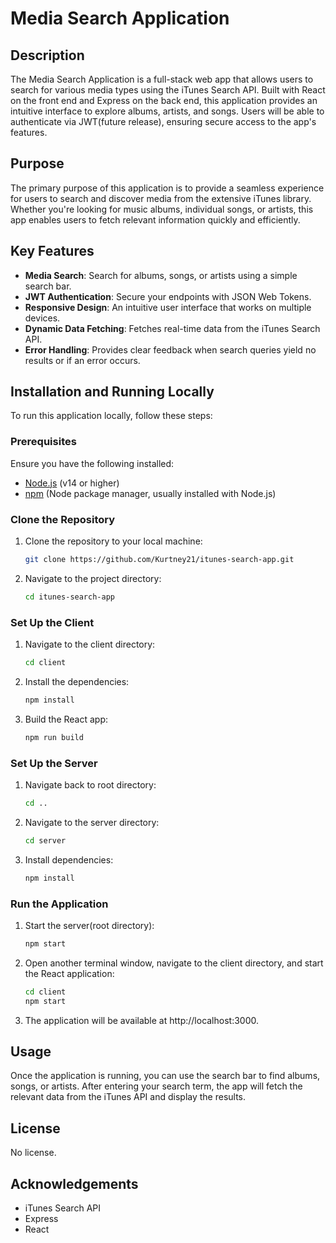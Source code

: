 # Media Search Application

## Description

The Media Search Application is a full-stack web app that allows users to search for various media types using the iTunes Search API. Built with React on the front end and Express on the back end, this application provides an intuitive interface to explore albums, artists, and songs. Users will be able to authenticate via JWT(future release), ensuring secure access to the app's features.

## Purpose

The primary purpose of this application is to provide a seamless experience for users to search and discover media from the extensive iTunes library. Whether you're looking for music albums, individual songs, or artists, this app enables users to fetch relevant information quickly and efficiently.

## Key Features

- **Media Search**: Search for albums, songs, or artists using a simple search bar.
- **JWT Authentication**: Secure your endpoints with JSON Web Tokens.
- **Responsive Design**: An intuitive user interface that works on multiple devices.
- **Dynamic Data Fetching**: Fetches real-time data from the iTunes Search API.
- **Error Handling**: Provides clear feedback when search queries yield no results or if an error occurs.

## Installation and Running Locally

To run this application locally, follow these steps:

### Prerequisites

Ensure you have the following installed:

- [Node.js](https://nodejs.org/) (v14 or higher)
- [npm](https://www.npmjs.com/) (Node package manager, usually installed with Node.js)

### Clone the Repository

1. Clone the repository to your local machine:

   ```bash
   git clone https://github.com/Kurtney21/itunes-search-app.git

2. Navigate to the project directory:

   ```bash
   cd itunes-search-app

### Set Up the Client

1. Navigate to the client directory:
   ```bash
   cd client

2. Install the dependencies:

   ```bash
   npm install


3. Build the React app:

   ```bash
   npm run build

### Set Up the Server

1. Navigate back to root directory:
   ```bash
   cd ..

2. Navigate to the server directory:

   ```bash
   cd server


3. Install dependencies:

   ```bash
   npm install

### Run the Application

1. Start the server(root directory):
   ```bash
   npm start

2. Open another terminal window, navigate to the client directory, and start the React application:

   ```bash
   cd client
   npm start


3. The application will be available at http://localhost:3000.

## Usage
   
Once the application is running, you can use the search bar to find albums, songs, or artists. After entering your search term, the app will fetch the relevant data from the iTunes API and display the results.

## License
   
No license.

## Acknowledgements

- iTunes Search API
- Express
- React
